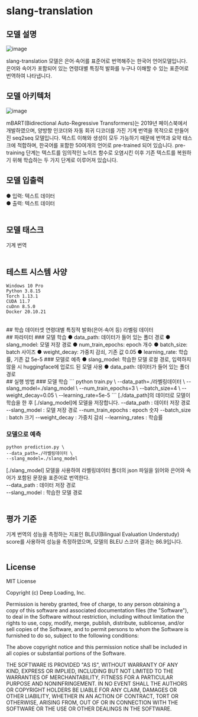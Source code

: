 # slang-translation

## 모델 설명
![image](https://user-images.githubusercontent.com/59904000/212801767-34924e5d-588d-41ac-918f-1b39b8a4d241.png)

slang-translation 모델은 은어∙속어를 표준어로 번역해주는 한국어 언어모델입니다. 은어와 속어가 포함되어 있는 연령대별 특징적 발화를 누구나 이해할 수 있는 표준어로 번역하여 나타냅니다. 
<br />
## 모델 아키텍처
![image](https://user-images.githubusercontent.com/59904000/212256214-6749fb35-f0c2-4d83-a00a-49be7faa7ef2.png)

mBART(Bidirectional Auto-Regressive Transformers)는 2019년 페이스북에서 개발하였으며, 양방향 인코더와 자동 회귀 디코더를 가진 기계 번역을 목적으로 만들어진 seq2seq 모델입니다. 텍스트 이해와 생성이 모두 가능하기 때문에 번역과 요약 태스크에 적합하며, 한국어를 포함한 50여개의 언어로 pre-trained 되어 있습니다. pre-training 단계는 텍스트를 임의적인 노이즈 함수로 오염시킨 이후 기존 텍스트를 복원하기 위해 학습하는 두 가지 단계로 이루어져 있습니다. 
<br />
## 모델 입출력
● 입력: 텍스트 데이터  
● 출력: 텍스트 데이터  
<br />
## 모델 태스크
기계 번역   
<br />
## 테스트 시스템 사양
```
Windows 10 Pro
Python 3.8.15
Torch 1.13.1
CUDA 11.7
cuDnn 8.5.0
Docker 20.10.21
```  
<br />
## 학습 데이터셋
연령대별 특징적 발화(은어∙속어 등) 라벨링 데이터   
<br />
## 파라미터
### 모델 학습  
● data_path: 데이터가 들어 있는 폴더 경로   
● slang_model: 모델 저장 경로   
● num_train_epochs: epoch 개수     
● batch_size: batch 사이즈    
● weight_decay: 가중치 감쇠, 기존 값 0.05  
● learning_rate: 학습률, 기존 값 5e-5    
### 모델로 예측
● slang_model: 학습한 모델 로컬 경로, 입력하지 않을 시 huggingface에 업로드 된 모델 사용    
● data_path: 데이터가 들어 있는 폴더 경로   
<br />
## 실행 방법
### 모델 학습 
```
python train.py \
--data_path=./라벨링데이터 \
--slang_model=./slang_model \
--num_train_epochs=3 \
--batch_size=4 \
--weight_decay=0.05 \
--learning_rate=5e-5 
```   
[./data_path]의 데이터로 모델이 학습을 한 후 [./slang_model]에 모델을 저장합니다.  
--data_path : 데이터 저장 경로   
--slang_model : 모델 저장 경로   
--num_train_epochs : epoch 숫자  
--batch_size : batch 크기   
--weight_decay : 가중치 감쇠   
--learning_rates : 학습률    

### 모델으로 예측 
```
python prediction.py \
--data_path=./라벨링데이터 \
--slang_model=./slang_model 
```  
[./slang_model] 모델을 사용하여 라벨링데이터 폴더의 json 파일을 읽어와 은어와 속어가 포함된 문장을 표준어로 번역한다.   
--data_path : 데이터 저장 경로   
--slang_model : 학습한 모델 경로     
<br />
## 평가 기준
기계 번역의 성능을 측정하는 지표인 BLEU(Bilingual Evaluation Understudy) score를 사용하여 성능을 측정하였으며, 모델의 BLEU 스코어 결과는 86.9입니다.   
<br />
## License
MIT License

Copyright (c) Deep Loading, Inc.

Permission is hereby granted, free of charge, to any person obtaining a copy
of this software and associated documentation files (the "Software"), to deal
in the Software without restriction, including without limitation the rights
to use, copy, modify, merge, publish, distribute, sublicense, and/or sell
copies of the Software, and to permit persons to whom the Software is
furnished to do so, subject to the following conditions:

The above copyright notice and this permission notice shall be included in all
copies or substantial portions of the Software.

THE SOFTWARE IS PROVIDED "AS IS", WITHOUT WARRANTY OF ANY KIND, EXPRESS OR
IMPLIED, INCLUDING BUT NOT LIMITED TO THE WARRANTIES OF MERCHANTABILITY,
FITNESS FOR A PARTICULAR PURPOSE AND NONINFRINGEMENT. IN NO EVENT SHALL THE
AUTHORS OR COPYRIGHT HOLDERS BE LIABLE FOR ANY CLAIM, DAMAGES OR OTHER
LIABILITY, WHETHER IN AN ACTION OF CONTRACT, TORT OR OTHERWISE, ARISING FROM,
OUT OF OR IN CONNECTION WITH THE SOFTWARE OR THE USE OR OTHER DEALINGS IN THE
SOFTWARE.

